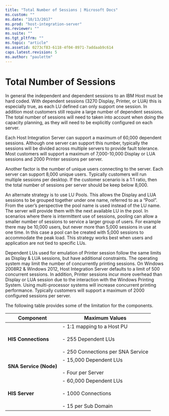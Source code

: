 ```yaml
---
title: "Total Number of Sessions | Microsoft Docs"
ms.custom: ""
ms.date: "10/13/2017"
ms.prod: "host-integration-server"
ms.reviewer: ""
ms.suite: ""
ms.tgt_pltfrm: ""
ms.topic: "article"
ms.assetid: 0273cf83-6118-4f04-8971-7addaab9c614
caps.latest.revision: 5
ms.author: "paulettm"
---
```

# Total Number of Sessions
In general the independent and dependent sessions to an IBM Host must be hard coded.   With dependent sessions (3270 Display, Printer, or LUA) this is especially true, as each LU defined can only support one session.  In addition most customers still require a large number of dependent sessions.  The total number of sessions will need to taken into account when doing the capacity planning, as they will need to be explicitly configured on each server.  
  
 Each Host Integration Server can support a maximum of 60,000 dependent sessions.  Although one server can support this number, typically the sessions will be divided across multiple servers to provide fault tolerance.   Most customers will support a maximum of 7,000-10,000 Display or LUA sessions and 2000 Printer sessions per server.  
  
 Another factor is the number of unique users connecting to the server.  Each server can support 8,000 unique users.  Typically customers will run multiple sessions per desktop.  If the customer scenario is a 1:1 ratio, then the total number of sessions per server should be keep below 8,000.  
  
 An alternate strategy is to use LU Pools.  This allows the Display and LUA sessions to be grouped together under one name, referred to as a “Pool”.  From the user’s perspective the pool name is used instead of the LU name.  The server will provide them with the next available LU in the pool.   In scenarios where there is intermittent use of sessions, pooling can allow a smaller number of sessions to service a larger group of users.  For example there may be 10,000 users, but never more than 5,000 sessions in use at one time.  In this case a pool can be created with 5,000 sessions to accommodate the peak load.  This strategy works best when users and application are not tied to specific LUs.  
  
 Dependent LUs used for emulation of Printer session follow the same limits as Display & LUA sessions, but have additional constraints.  The operating system may limit the number of concurrently printing sessions.  On Windows 2008R2 & Windows 2012, Host Integration Server defaults to a limit of 500 concurrent sessions.  In addition, Printer sessions incur more overhead than Display or LUA session due to the interaction with the Windows Printing System.  Using multi-processor systems will increase concurrent printing performance.  Typically customers will support a maximum of 2000 configured sessions per server.  
  
 The following table provides some of the limitation for the components.  
  
|**Component**|**Maximum Values**|  
|-------------------|------------------------|  
|**HIS Connections**|-   1:1 mapping to a Host PU<br /><br /> -   255 Dependent LUs<br /><br /> -   250 Connections per SNA Service|  
|**SNA Service (Node)**|-   15,000 Dependent LUs<br /><br /> -   Four per Server|  
|**HIS Server**|-   60,000 Dependent LUs<br /><br /> -   1000 Connections<br /><br /> -   15 per Sub Domain|